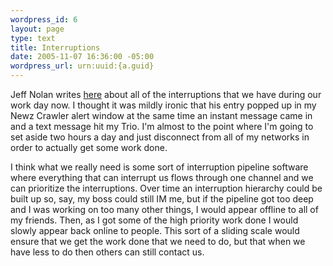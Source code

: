 ```yaml
--- 
wordpress_id: 6
layout: page
type: text
title: Interruptions
date: 2005-11-07 16:36:00 -05:00
wordpress_url: urn:uuid:{a.guid}
---
```

<p>Jeff Nolan writes <a href="http://sapventures.typepad.com/main/2005/11/mercurynewscom_.html" title="Eventually, our entire day will consist of interruptions">here</a> about all of the interruptions that we have during our work day now.  I thought it was mildly ironic that his entry popped up in my Newz Crawler alert window at the same time an instant message came in and a text message hit my Trio.  I'm almost to the point where I'm going to set aside two hours a day and just disconnect from all of my networks in order to actually get some work done.</p>

<p>I think what we really need is some sort of interruption pipeline software where everything that can interrupt us flows through one channel and we can prioritize the interruptions.  Over time an interruption hierarchy could be built up so, say, my boss could still IM me, but if the pipeline got too deep and I was working on too many other things, I would appear offline to all of my friends.  Then, as I got some of the high priority work done I would slowly appear back online to people.  This sort of a sliding scale would ensure that we get the work done that we need to do, but that when we have less to do then others can still contact us.</p>
